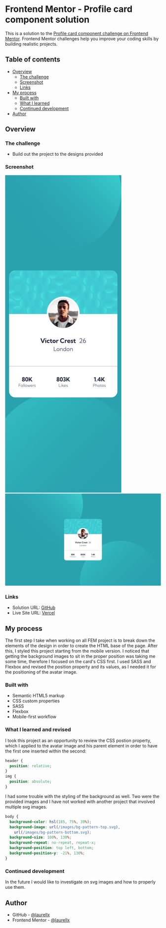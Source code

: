 # Frontend Mentor - Profile card component solution

This is a solution to the [Profile card component challenge on Frontend Mentor](https://www.frontendmentor.io/challenges/profile-card-component-cfArpWshJ). Frontend Mentor challenges help you improve your coding skills by building realistic projects.

## Table of contents

- [Overview](#overview)
  - [The challenge](#the-challenge)
  - [Screenshot](#screenshot)
  - [Links](#links)
- [My process](#my-process)
  - [Built with](#built-with)
  - [What I learned](#what-i-learned)
  - [Continued development](#continued-development)
- [Author](#author)

## Overview

### The challenge

- Build out the project to the designs provided

### Screenshot

![Mobile](./images/solution/Mobile.png)
![Desktop](./images/solution/Desktop.png)

### Links

- Solution URL: [GitHub](https://github.com/laurellx/FEM-profile-card-component-main)
- Live Site URL: [Vercel](https://fem-profile-card-component-main-eta.vercel.app/)

## My process

The first step I take when working on all FEM project is to break down the elements of the design in order to create the HTML base of the page. After this, I styled this project starting from the mobile version. I noticed that getting the background images to sit in the proper position was taking me some time, therefore I focused on the card's CSS first. I used SASS and Flexbox and revised the position property and its values, as I needed it for the positioning of the avatar image.

### Built with

- Semantic HTML5 markup
- CSS custom properties
- SASS
- Flexbox
- Mobile-first workflow

### What I learned and revised

I took this project as an opportunity to review the CSS postion property, which I applied to the avatar image and his parent element in order to have the first one inserted within the second:

```css
header {
  position: relative;
}
img {
  position: absolute;
}
```

I had some trouble with the styling of the background as well. Two were the provided images and I have not worked with another project that involved multiple svg images.

```css
body {
  background-color: hsl(185, 75%, 39%);
  background-image: url(/images/bg-pattern-top.svg),
    url(/images/bg-pattern-bottom.svg);
  background-size: 100%, 130%;
  background-repeat: no-repeat, repeat-x;
  background-position: top left, bottom;
  background-position-y: -21%, 130%;
}
```

### Continued development

In the future I would like to investigate on svg images and how to properly use them.

## Author

- GitHub - [@laurellx](https://github.com/laurellx)
- Frontend Mentor - [@laurellx](https://www.frontendmentor.io/profile/laurellx)
